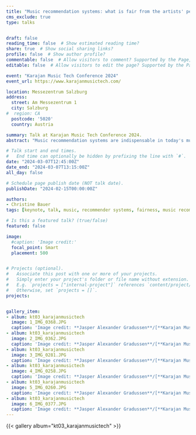 ```yaml
---
title: "Music recommendation systems: what is fair from the artists' perspectives?"
cms_exclude: true
type: talks


draft: false
reading_time: false  # Show estimated reading time?
share: true  # Show social sharing links?
profile: false  # Show author profile?
commentable: false  # Allow visitors to comment? Supported by the Page, Post, and Docs content types.
editable: false  # Allow visitors to edit the page? Supported by the Page, Post, and Docs content types.

event: "Karajan Music Tech Conference 2024"
event_url: https://www.karajanmusictech.com/

location: Messezentrum Salzburg
address:
  street: Am Messezentrum 1
  city: Salzburg
#  region: CA
  postcode: '5020'
  country: Austria

summary: Talk at Karajan Music Tech Conference 2024.
abstract: "Music recommendation systems are indispensable in today's music industry. They provide valuable support in navigating through the vast catalogs of music tracks. These systems suggest similar artists or recommend the next track for us to listen to. But how fair are these systems from the perspective of artists?"

# Talk start and end times.
#   End time can optionally be hidden by prefixing the line with `#`.
date: "2024-03-07T12:45:00Z"
date_end: "2024-03-07T13:15:00Z"
all_day: false

# Schedule page publish date (NOT talk date).
publishDate: "2024-02-15T00:00:00Z"

authors:
- Christine Bauer
tags: [keynote, talk, music, recommender systems, fairness, music recommender systems, communication to the public]

# Is this a featured talk? (true/false)
featured: false

image:
  #caption: 'Image credit:'
  focal_point: Smart
  placement: 500


# Projects (optional).
#   Associate this post with one or more of your projects.
#   Simply enter your project's folder or file name without extension.
#   E.g. `projects = ["internal-project"]` references `content/project/deep-learning/index.md`.
#   Otherwise, set `projects = []`.
projects:


gallery_item:
- album: kt03_karajanmusictech
  image: 1_IMG_0368.JPG
  caption: 'Image credit: **Jasper Alexander Gradussen**/[**Karajan Music Tech**](http://karajanmusictech.com), 2024.' 
- album: kt03_karajanmusictech
  image: 2_IMG_0362.JPG
  caption: 'Image credit: **Jasper Alexander Gradussen**/[**Karajan Music Tech**](http://karajanmusictech.com), 2024.' 
- album: kt03_karajanmusictech
  image: 3_IMG_0281.JPG
  caption: 'Image credit: **Jasper Alexander Gradussen**/[**Karajan Music Tech**](http://karajanmusictech.com), 2024.' 
- album: kt03_karajanmusictech
  image: 4_IMG_0258.JPG
  caption: 'Image credit: **Jasper Alexander Gradussen**/[**Karajan Music Tech**](http://karajanmusictech.com), 2024.' 
- album: kt03_karajanmusictech
  image: 5_IMG_0260.JPG
  caption: 'Image credit: **Jasper Alexander Gradussen**/[**Karajan Music Tech**](http://karajanmusictech.com), 2024.' 
- album: kt03_karajanmusictech
  image: 6_IMG_0377.JPG
  caption: 'Image credit: **Jasper Alexander Gradussen**/[**Karajan Music Tech**](http://karajanmusictech.com), 2024.' 
---
```



{{< gallery album="kt03_karajanmusictech" >}}